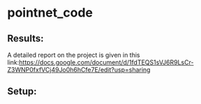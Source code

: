 # pointnet_code
## Results:
A detailed report on the project is given in this link:https://docs.google.com/document/d/1fdTEQS1sVJ6R9LsCr-Z3WNP0fxfVCj49Jo0h6hCfe7E/edit?usp=sharing
## Setup:
